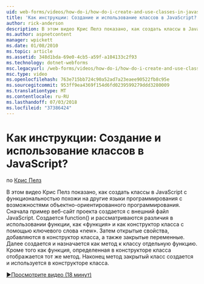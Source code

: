 ```yaml
---
uid: web-forms/videos/how-do-i/how-do-i-create-and-use-classes-in-javascript
title: 'Как инструкции: Создание и использование классов в JavaScript? | Документы Майкрософт'
author: rick-anderson
description: В этом видео Крис Пелз показано, как создать классы в JavaScript с функциональностью похожи на другие языки программирования с объектно-ориентированного программирования capabilitie...
ms.author: aspnetcontent
manager: wpickett
ms.date: 01/08/2010
ms.topic: article
ms.assetid: 348d1bda-69e0-4cb5-a59f-a104133c2f93
ms.technology: dotnet-webforms
msc.legacyurl: /web-forms/videos/how-do-i/how-do-i-create-and-use-classes-in-javascript
msc.type: video
ms.openlocfilehash: 763e715bb724c90a52ad7a23eaee90522fb8c95e
ms.sourcegitcommit: 953ff9ea4369f154d6fd0239599279ddd3280009
ms.translationtype: MT
ms.contentlocale: ru-RU
ms.lasthandoff: 07/03/2018
ms.locfileid: "37386424"
---
```

<a name="how-do-i-create-and-use-classes-in-javascript"></a>Как инструкции: Создание и использование классов в JavaScript?
====================
по [Крис Пелз](https://twitter.com/chrispels)

В этом видео Крис Пелз показано, как создать классы в JavaScript с функциональностью похожи на другие языки программирования с возможностями объектно-ориентированного программирования. Сначала пример веб-сайт проекта создается с внешний файл JavaScript. Создается function() и рассматриваются различия в использовании функции, как «функция» и как конструктор класса с помощью ключевого слова «new». Затем открытые свойства, добавляются в конструктор класса, а также закрытые переменные. Далее создается и назначается как метод к классу отдельную функцию. Кроме того как функция, определенная в конструкторе класса отображается тот же метод. Наконец метод закрытый класс создается и используется в конструкторе класса.

[&#9654;Просмотрите видео (18 минут)](https://channel9.msdn.com/Blogs/ASP-NET-Site-Videos/how-do-i-create-and-use-classes-in-javascript)
